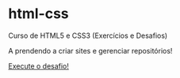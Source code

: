 # html-css
Curso de HTML5 e CSS3 (Exercícios e Desafios)

A prendendo a criar sites e gerenciar repositórios!

<a href="https://yuucod.github.io/html-css/desafios/desafios-modulo2/desafio010/desafio010.html">Execute o desafio!</a> 